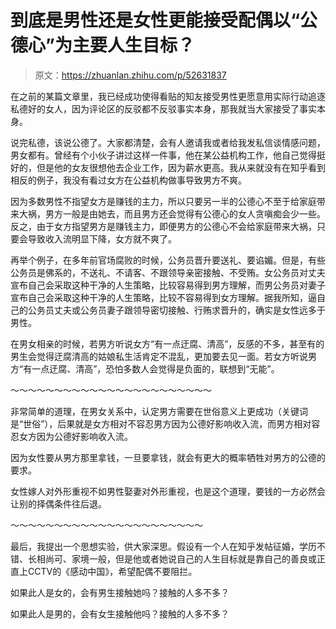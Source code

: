 # 到底是男性还是女性更能接受配偶以“公德心”为主要人生目标？

> 原文：<https://zhuanlan.zhihu.com/p/52631837>

在之前的某篇文章里，我已经成功使得看贴的知友接受男性更愿意用实际行动追逐私德好的女人，因为评论区的反驳都不反驳事实本身，那我就当大家接受了事实本身。

说完私德，该说公德了。大家都清楚，会有人邀请我或者给我发私信谈情感问题，男女都有。曾经有个小伙子讲过这样一件事，他在某公益机构工作，他自己觉得挺好的，但是他的女友很想他去企业工作，因为薪水更高。我从来就没有在知乎看到相反的例子，我没有看过女方在公益机构做事导致男方不爽。

因为多数男性不指望女方是赚钱的主力，所以只要另一半的公德心不至于给家庭带来大祸，男方一般是由她去，而且男方还会觉得有公德心的女人贪嗔痴会少一些。反之，由于女方指望男方是赚钱主力，即便男方的公德心不会给家庭带来大祸，只要会导致收入流明显下降，女方就不爽了。

再举个例子，在多年前官场腐败的时候，公务员晋升要送礼、要谄媚。但是，有些公务员是佛系的，不送礼、不请客、不跟领导亲密接触、不受贿。女公务员对丈夫宣布自己会采取这种干净的人生策略，比较容易得到男方理解，而男公务员对妻子宣布自己会采取这种干净的人生策略，比较不容易得到女方理解。据我所知，逼自己的公务员丈夫或公务员妻子跟领导密切接触、行贿求晋升的，确实是女性远多于男性。

在男女相亲的时候，若男方听说女方“有一点迂腐、清高”，反感的不多，甚至有的男生会觉得迂腐清高的姑娘私生活肯定不混乱，更加要去见一面。若女方听说男方“有一点迂腐、清高”，恐怕多数人会觉得是负面的，联想到“无能”。

～～～～～～～～～～～～～～～～～～～～～～～

非常简单的道理，在男女关系中，认定男方需要在世俗意义上更成功（关键词是“世俗”），后果就是女方相对不容忍男方因为公德好影响收入流，而男方相对容忍女方因为公德好影响收入流。

因为女性要从男方那里拿钱，一旦要拿钱，就会有更大的概率牺牲对男方的公德的要求。

女性嫁人对外形重视不如男性娶妻对外形重视，也是这个道理，要钱的一方必然会让别的择偶条件往后退。

～～～～～～～～～～～～～～～～～～～～～～

最后，我提出一个思想实验，供大家深思。假设有一个人在知乎发帖征婚，学历不错、长相尚可、家境一般，但是他或者她说自己的人生目标就是靠自己的善良或正直上CCTV的《感动中国》，希望配偶不要阻拦。

如果此人是女的，会有男生接触她吗？接触的人多不多？

如果此人是男的，会有女生接触他吗？接触的人多不多？